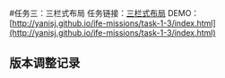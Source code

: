 #任务三：三栏式布局
任务链接：[三栏式布局](http://ife.baidu.com/task/detail?taskId=3)
DEMO：[http://yanisj.github.io/ife-missions/task-1-3/index.html](http://yanisj.github.io/ife-missions/task-1-3/index.html)

## 版本调整记录